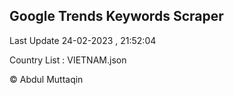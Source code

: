 

## Google Trends Keywords Scraper 
 
Last Update 24-02-2023 , 21:52:04

Country List :
VIETNAM.json



© Abdul Muttaqin 
